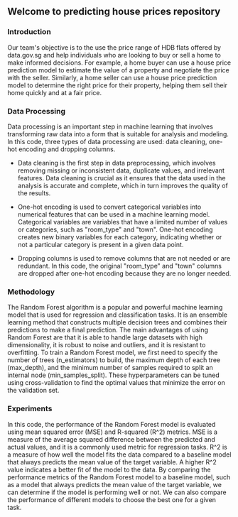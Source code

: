 ## Welcome to predicting house prices repository

### Introduction 
Our team's objective is to the use the price range of HDB flats offered by data.gov.sg and  help individuals who are looking to buy or sell a home to make informed decisions. For example, a home buyer can use a house price prediction model to estimate the value of a property and negotiate the price with the seller. Similarly, a home seller can use a house price prediction model to determine the right price for their property, helping them sell their home quickly and at a fair price.


### Data Processing
Data processing is an important step in machine learning that involves transforming raw data into a form that is suitable for analysis and modeling. In this code, three types of data processing are used: data cleaning, one-hot encoding and dropping columns.

- Data cleaning is the first step in data preprocessing, which involves removing missing or inconsistent data, duplicate values, and irrelevant features. Data cleaning is crucial as it ensures that the data used in the analysis is accurate and complete, which in turn improves the quality of the results.

- One-hot encoding is used to convert categorical variables into numerical features that can be used in a machine learning model. Categorical variables are variables that have a limited number of values or categories, such as "room_type" and "town". One-hot encoding creates new binary variables for each category, indicating whether or not a particular category is present in a given data point.

- Dropping columns is used to remove columns that are not needed or are redundant. In this code, the original "room_type" and "town" columns are dropped after one-hot encoding because they are no longer needed.



### Methodology
The Random Forest algorithm is a popular and powerful machine learning model that is used for regression and classification tasks. It is an ensemble learning method that constructs multiple decision trees and combines their predictions to make a final prediction. The main advantages of using Random Forest are that it is able to handle large datasets with high dimensionality, it is robust to noise and outliers, and it is resistant to overfitting.
To train a Random Forest model, we first need to specify the number of trees (n_estimators) to build, the maximum depth of each tree (max_depth), and the minimum number of samples required to split an internal node (min_samples_split). These hyperparameters can be tuned using cross-validation to find the optimal values that minimize the error on the validation set.

### Experiments 
In this code, the performance of the Random Forest model is evaluated using mean squared error (MSE) and R-squared (R^2) metrics. MSE is a measure of the average squared difference between the predicted and actual values, and it is a commonly used metric for regression tasks. R^2 is a measure of how well the model fits the data compared to a baseline model that always predicts the mean value of the target variable. A higher R^2 value indicates a better fit of the model to the data.
By comparing the performance metrics of the Random Forest model to a baseline model, such as a model that always predicts the mean value of the target variable, we can determine if the model is performing well or not. We can also compare the performance of different models to choose the best one for a given task.


